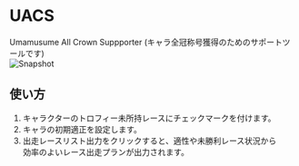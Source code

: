 # UACS
Umamusume All Crown Suppporter (キャラ全冠称号獲得のためのサポートツールです)  
![Snapshot](https://drive.google.com/uc?id=11JnWcpZI_3Sf80fyvogSAJyjCB3SK24c)

## 使い方

1.	キャラクターのトロフィー未所持レースにチェックマークを付けます。  
2.	キャラの初期適正を設定します。  
3.	出走レースリスト出力をクリックすると、適性や未勝利レース状況から  
	効率のよいレース出走プランが出力されます。